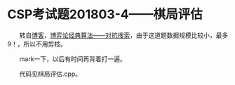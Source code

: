 # CSP考试题201803-4——棋局评估

&#160; &#160; &#160; &#160;转自[博客](https://blog.csdn.net/xbb224007/article/details/79935167)，[博弈论经典算法——对抗搜索](https://blog.csdn.net/chenxiaoran666/article/details/82809890)，由于这道题数据规模比较小，最多9！，所以不用剪枝。
	
&#160; &#160; &#160; &#160;mark一下，以后有时间再背着打一遍。

&#160; &#160; &#160; &#160;代码见棋局评估.cpp。
